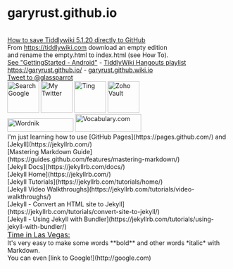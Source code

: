 # garyrust.github.io
<br>
<html>
<a href="https://kookma.github.io/TW5-GitHub-Saver/" target="_blank">How to save Tiddlywiki 5.1.20 directly to GitHub</a><br>
From <a href="https://tiddlywiki.com" target="_blank">https://tiddlywiki.com</a>
download an empty edition <br>
and rename the empty.html to index.html (see How To).<br>
<a href="https://bit.ly/3cjzOKl" target="_blank">See "GettingStarted - Android"</a> - 
<a href="https://bit.ly/2ySRmOT" target="_blank">TiddlyWiki Hangouts playlist</a><br>
<a href="https://garyrust.github.io/" target="_blank">https://garyrust.github.io/</a> - <a href="https://github.com/garyrust/garyrust.github.wiki.io/blob/master/README.md" target="_blank">garyrust.github.wiki.io</a></html> <br>
<html><a href="https://twitter.com/intent/tweet?screen_name=glassparrot&ref_src=twsrc%5Etfw" class="twitter-mention-button" data-show-count="false">Tweet to @glassparrot</a><script async src="https://platform.twitter.com/widgets.js" charset="utf-8"></script></html> <br>
<html><a href="https://www.google.com/" target="_blank"><img title="Search Google"
style="border: 0px solid ; width: 72px; height: 72px;"
alt="Search Google"
src="http://icons.iconarchive.com/icons/papirus-team/papirus-apps/72/google-icon.png"></a></html>
<html><a href="https://twitter.com/glassparrot" target="_blank"><img title="My Twitter"
style="border: 0px solid ; width: 72px; height: 72px;"
alt="My Twitter"
src="http://icons.iconarchive.com/icons/limav/flat-gradient-social/72/Twitter-icon.png"></a></html>
<html><a href="https://ting.com/account" target="_blank"><img title="Ting"
style="border: 0px solid ; width: 72px; height: 72px;"
alt="Ting"
src="https://www.richmondsavers.com/wp-content/uploads/2017/06/ting-social-logo.png"></a></html>
<html><a href="https://vault.zoho.com/" target="_blank"><img title="Zoho Vault"
style="border: 0px solid ; width: 72px; height: 72px;"
alt="Zoho Vault"
src="https://bit.ly/3e3h8zZ"></a></html><br> 
<html><a href="https://www.wordnik.com/about" target="_blank"><img title="Wordnik"
style="border: 0px solid ; width: 150px; height: 30px;"
alt="Wordnik"
src="https://www.wordnik.com/img/wordnik-logo-300px.png"></a></html> 
<html><a href="https://www.vocabulary.com/dictionary/" target="_blank"><img title="Vocabulary.com"
style="border: 0px solid ; width: 150px; height: 40px;"
alt="Vocabulary.com"
src="https://www.nwaea.org/media/cms/Screen_Shot_20141023_at_1_CA5F8D648ABBD.png"></a></html> <br>
I'm just learning how to use [GitHub Pages](https://pages.github.com/) and [Jekyll](https://jekyllrb.com/) <br>
[Mastering Markdown Guide](https://guides.github.com/features/mastering-markdown/) <br>
[Jekyll Docs](https://jekyllrb.com/docs/) <br>
[Jekyll Home](https://jekyllrb.com/) <br>
[Jekyll Tutorials](https://jekyllrb.com/tutorials/home/) <br>
[Jekyll Video Walkthroughs](https://jekyllrb.com/tutorials/video-walkthroughs/) <br>
[Jekyll - Convert an HTML site to Jekyll](https://jekyllrb.com/tutorials/convert-site-to-jekyll/) <br>
[Jekyll - Using Jekyll with Bundler](https://jekyllrb.com/tutorials/using-jekyll-with-bundler/) <br>
<html>
<a href="https://time.is/Las_Vegas" id="time_is_link" rel="nofollow" style="font-size:16px" target="_blank">Time in Las Vegas:</a>
<span id="Las_Vegas_z14e" style="font-size:16px"></span>
<script src="//widget.time.is/en.js"></script>
<script>
time_is_widget.init({Las_Vegas_z14e:{template:"TIME<br>DATE<br>SUN", time_format:"12hours:minutes:secondsAMPM", date_format:"dayname, monthname dnum, year", sun_format:"Sunrise: srhour:srminute Sunset: sshour:ssminute<br>Day length: dlhoursh dlminutesm", coords:"36.1749700,-115.1372200"}});
</script>
</html><br>
It's very easy to make some words **bold** and other words *italic* with Markdown.<br>
You can even [link to Google!](http://google.com) <br>
